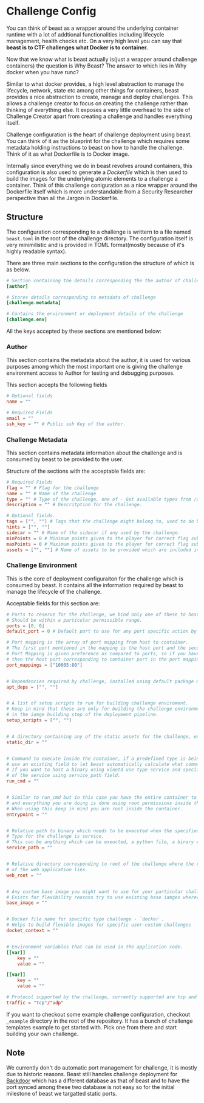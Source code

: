 # Challenge Config

You can think of beast as a wrapper around the underlying container runtime with a lot of addtional functionalities
including lifecycle management, health checks etc. On a very high level you can say that **beast is to
CTF challenges what Docker is to container.**

Now that we know what is beast actually is(just a wrapper around challenge containers) the question is Why Beast?
The answer to which lies in Why docker when you have runc?

Similar to what docker provides, a high level abstraction to manage the lifecycle, network, state etc among other things
for containers, beast provides a nice abstraction to create, manage and deploy challenges. This allows a challenge creator to 
focus on creating the challenge rather than thinking of everything else. It exposes a very little overhead to the 
side of Challenge Creator apart from creating a challenge and handles everything itself.

Challenge configuration is the heart of challenge deployment using beast. You can think of it as the blueprint for the 
challenge which requires some metadata holding instructions to beast on how to handle the challenge. Think of it as what Dockerfile is 
to Docker image.

Internally since everything we do in beast revolves around containers, this configuration is also used to generate a _Dockerfile_ which is
then used to build the images for the underlying atomic elements to a challenge a container. Think of this challenge coniguration as
a nice wrapper around the Dockerfile itself which is more understandable from a Security Researcher perspective than all the Jargon 
in Dockerfile.

## Structure

The configuration corresponding to a challenge is writtern to a file named `beast.toml` in the root of the challenge directory.
The configuration itself is very minimilistic and is provided in TOML format(mostly because of it's highly readable syntax).

There are three main sections to the configuration the structure of which is as below.

```toml
# Section containing the details corresponding the the author of challenge
[author]

# Stores details corresponding to metadata of challenge
[challenge.metadata]

# Contains the environment or deployment details of the challenge
[challenge.env]
```

All the keys accepted by these sections are mentioned below:

### Author

This section contains the metadata about the author, it is used for various purposes among which the most important 
one is giving the challenge environment access to Author for testing and debugging purposes.

This section accepts the following fields

```toml
# Optional fields
name = ""

# Required Fields
email = ""
ssh_key = "" # Public ssh Key of the author.
```

### Challenge Metadata

This section contains metadata information about the challenge and is consumed by beast to be provided to 
the user.

Structure of the sections with the acceptable fields are:

```toml
# Required Fields
flag = "" # Flag for the challenge
name = "" # Name of the challenge
type = "" # Type of the challenge, one of - Get available types from /api/info/types/available
description = "" # Descritption for the challenge.

# Optional fields.
tags = ["", ""] # Tags that the challenge might belong to, used to do bulk query and handling eg. binary, misc etc.
hints = ["", ""]
sidecar = "" # Name of the sidecar if any used by the challenge.
minPoints = 0 # Minimum points given to the player for correct flag submission. Beast has dynamic scoring, so a range of points is specified
maxPoints = 0 # Maximum points given to the player for correct flag submission. Beast has dynamic scoring, so a range of points is specified
assets = ["", ""] # Name of assets to be provided which are included in the ./static folder
```

### Challenge Environment

This is the core of deployment configuraiton for the challenge which is consumed by beast.
It contains all the information required by beast to manage the lifecycle of the challenge.

Acceptable fields for this section are:

```toml
# Ports to reserve for the challenge, we bind only one of these to host other are for internal communictaions only.
# Should be within a particular permissible range.
ports = [0, 0]
default_port = 0 # Default port to use for any port specific action by beast.

# Port mapping is the array of port mapping from host to container.
# The first port mentioned in the mapping is the host port and the second is the container port.
# Port Mapping is given preference as compared to ports, so if you have a port and the same port in mapping
# then the host port corresponding to container port in the port mapping.
port_mappings = ["10005:80"]


# Dependencies required by challenge, installed using default package manager of base image apt for most cases.
apt_deps = ["", ""] 


# A list of setup scripts to run for building challenge enviroment.
# Keep in mind that these are only for building the challenge environment and are executed
# in the iamge building step of the deployment pipeline.
setup_scripts = ["", ""]


# A directory containing any of the static assets for the challenge, exposed by beast static endpoint.
static_dir = ""


# Command to execute inside the container, if a predefined type is being used try to
# use an existing field to let beast automatically calculate what command to run.
# If you want to host a binary using xinetd use type service and specify absolute path
# of the service using service_path field.
run_cmd = ""


# Similar to run_cmd but in this case you have the entire container to yourself
# and everything you are doing is done using root permissions inside the container
# When using this keep in mind you are root inside the container.
entrypoint = ""


# Relative path to binary which needs to be executed when the specified
# Type for the challenge is service.
# This can be anything which can be exeucted, a python file, a binary etc.
service_path = ""


# Relative directory corresponding to root of the challenge where the root
# of the web application lies.
web_root = ""


# Any custom base image you might want to use for your particular challenge.
# Exists for flexibility reasons try to use existing base iamges wherever possible.
base_image = ""


# Docker file name for specific type challenge - `docker`.
# Helps to build flexible images for specific user-custom challenges
docket_context = ""


# Environment variables that can be used in the application code.
[[var]]
    key = ""
    value = ""

[[var]]
    key = ""
    value = ""

# Protocol supported by the challenge, currently supported are tcp and udp.
traffic = "tcp"/"udp"
```

If you want to checkout some example challenge configuration, checkout `_example` directory in the 
root of the repository. It has a bunch of challenge templates example to get started with. Pick one from 
there and start building your own challenge.

## Note

We currently don't do automatic port management for challenge, it is mostly due to historic
reasons. Beast still handles challenge deployment for [Backdoor](https://backdoor.sdslabs.co/) which has a different database
as that of beast and to have the port synced among these two database is not easy so for the initial
milestone of beast we targatted static ports.
